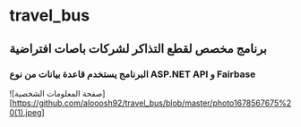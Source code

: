 # travel_bus
## برنامج مخصص لقطع التذاكر لشركات باصات افتراضية
### البرنامج يستخدم قاعدة بيانات من نوع ASP.NET API و Fairbase
![صفحة المعلومات الشخصية][https://github.com/alooosh92/travel_bus/blob/master/photo1678567675%20(1).jpeg]
